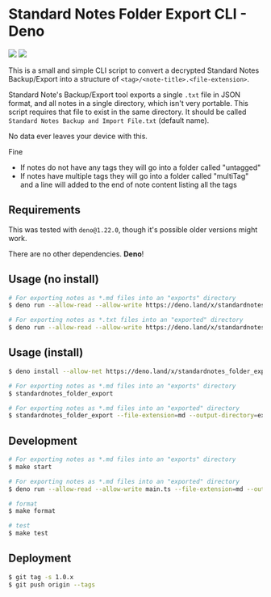 # Standard Notes Folder Export CLI - Deno

[![](https://github.com/BrunoBernardino/standardnotes-folder-export-cli/workflows/Run%20Tests/badge.svg)](https://github.com/BrunoBernardino/standardnotes-folder-export-cli/actions?workflow=Run+Tests)
[![](https://shield.deno.dev/x/standardnotes_folder_export)](https://deno.land/x/standardnotes_folder_export)

This is a small and simple CLI script to convert a decrypted Standard Notes
Backup/Export into a structure of `<tag>/<note-title>.<file-extension>`.

Standard Note's Backup/Export tool exports a single `.txt` file in JSON format,
and all notes in a single directory, which isn't very portable. This script
requires that file to exist in the same directory. It should be called
`Standard Notes Backup and Import File.txt` (default name).

No data ever leaves your device with this.

Fine
* If notes do not have any tags they will go into a folder called "untagged"
* If notes have multiple tags they will go into a folder called "multiTag" and
  a line will added to the end of note content listing all the tags

## Requirements

This was tested with `deno@1.22.0`, though it's possible older versions might
work.

There are no other dependencies. **Deno**!

## Usage (no install)

```sh
# For exporting notes as *.md files into an "exports" directory
$ deno run --allow-read --allow-write https://deno.land/x/standardnotes_folder_export@1.0.1/main.ts

# For exporting notes as *.txt files into an "exported" directory
$ deno run --allow-read --allow-write https://deno.land/x/standardnotes_folder_export@1.0.1/main.ts --file-extension=txt --output-directory=exported
```

## Usage (install)

```sh
$ deno install --allow-net https://deno.land/x/standardnotes_folder_export@1.0.1/main.ts

# For exporting notes as *.md files into an "exports" directory
$ standardnotes_folder_export

# For exporting notes as *.md files into an "exported" directory
$ standardnotes_folder_export --file-extension=md --output-directory=exported
```

## Development

```sh
# For exporting notes as *.md files into an "exports" directory
$ make start

# For exporting notes as *.md files into an "exported" directory
$ deno run --allow-read --allow-write main.ts --file-extension=md --output-directory=exported

# format
$ make format

# test
$ make test
```

## Deployment

```sh
$ git tag -s 1.0.x
$ git push origin --tags
```
